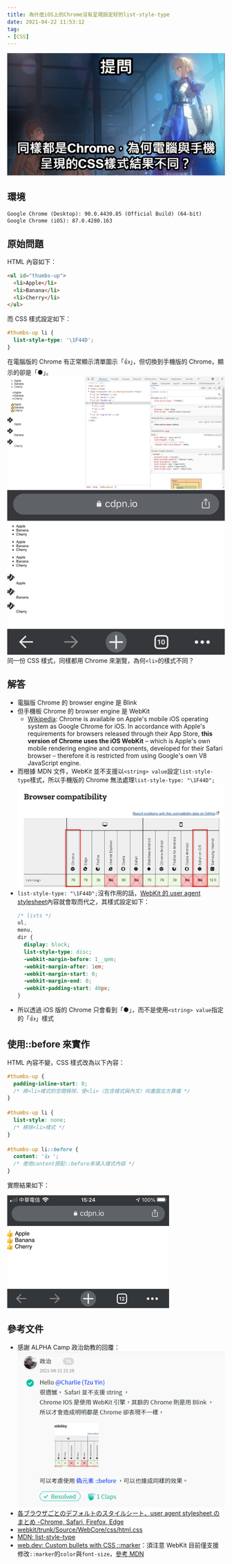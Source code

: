 ```yaml
---
title: 為什麼iOS上的Chrome沒有呈現設定好的list-style-type
date: 2021-04-22 11:53:12
tag:
- [CSS]
---
```


![一種Chrome，各自表述渲染結果](/2021/list-style-type-not-working-on-ios-chrome/ask.jpg)

## 環境

```
Google Chrome (Desktop): 90.0.4430.85 (Official Build) (64-bit)
Google Chrome (iOS): 87.0.4280.163
```

## 原始問題

HTML 內容如下：

```html
<ul id="thumbs-up">
  <li>Apple</li>
  <li>Banana</li>
  <li>Cherry</li>
</ul>
```

而 CSS 樣式設定如下：

```css
#thumbs-up li {
  list-style-type: '\1F44D';
}
```

在電腦版的 Chrome 有正常顯示清單圖示「👍」，但切換到手機版的 Chrome，顯示的卻是「●」。
![電腦版畫面](/2021/list-style-type-not-working-on-ios-chrome/desktop-screenshot.jpg)
![手機版畫面](/2021/list-style-type-not-working-on-ios-chrome/ios-screenshot.png)
同一份 CSS 樣式，同樣都用 Chrome 來瀏覽，為何`<li>`的樣式不同？

## 解答

- 電腦版 Chrome 的 browser engine 是 Blink
- 但手機板 Chrome 的 browser engine 是 WebKit
  - [Wikipedia](https://en.wikipedia.org/wiki/Google_Chrome): Chrome is available on Apple's mobile iOS operating system as Google Chrome for iOS. In accordance with Apple's requirements for browsers released through their App Store, **this version of Chrome uses the iOS WebKit** – which is Apple's own mobile rendering engine and components, developed for their Safari browser – therefore it is restricted from using Google's own V8 JavaScript engine.
- 而根據 MDN 文件，WebKit 並不支援以`<string> value`設定`list-style-type`樣式，所以手機版的 Chrome 無法處理`list-style-type: "\1F44D";`
  ![WebKit並不支援以string作為list-style-type的值](/2021/list-style-type-not-working-on-ios-chrome/browser-support.png)
- `list-style-type: "\1F44D";`沒有作用的話，[WebKit 的 user agent stylesheet](https://trac.webkit.org/browser/trunk/Source/WebCore/css/html.css)內容就會取而代之，其樣式設定如下：
  ```css
  /* lists */
  ul,
  menu,
  dir {
    display: block;
    list-style-type: disc;
    -webkit-margin-before: 1__qem;
    -webkit-margin-after: 1em;
    -webkit-margin-start: 0;
    -webkit-margin-end: 0;
    -webkit-padding-start: 40px;
  }
  ```
- 所以透過 iOS 版的 Chrome 只會看到「●」，而不是使用`<string> value`指定的「👍」樣式

## 使用::before 來實作

HTML 內容不變，CSS 樣式改為以下內容：

```css
#thumbs-up {
  padding-inline-start: 0;
  /* 將<li>樣式的空間移除，使<li>（包含樣式與內文）向畫面左方靠攏 */
}

#thumbs-up li {
  list-style: none;
  /* 移除<li>樣式 */
}

#thumbs-up li::before {
  content: '👍 ';
  /* 使用content搭配::before來填入樣式內容 */
}
```

實際結果如下：

![iOS裝置也可看到自定義的li樣式了](/2021/list-style-type-not-working-on-ios-chrome/ios-screenshot-before-content.png)

## 參考文件

- 感謝 ALPHA Camp 政治助教的回覆：
  ![在幾乎所有的瀏覽器都支援偽元素::before的情況下，設定::before的content比較能確保li的樣式可以好好呈現在使用者眼前](/2021/list-style-type-not-working-on-ios-chrome/AC-reply.png)
- [各ブラウザごとのデフォルトのスタイルシート、user agent stylesheet のまとめ -Chrome, Safari, Firefox, Edge](https://coliss.com/articles/build-websites/operation/css/user-agent-stylesheets.html)
- [webkit/trunk/Source/WebCore/css/html.css](https://trac.webkit.org/browser/trunk/Source/WebCore/css/html.css)
- [MDN: list-style-type](https://developer.mozilla.org/en-US/docs/Web/CSS/list-style-type)
- [web.dev: Custom bullets with CSS ::marker](https://web.dev/css-marker-pseudo-element/)：須注意 WebKit 目前僅支援修改`::marker`的`color`與`font-size`，[參考 MDN](https://developer.mozilla.org/en-US/docs/Web/CSS/::marker#browser_compatibility)
